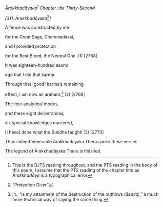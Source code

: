 *Ārakkhadāyaka*[^1] *Chapter, the Thirty-Second*

*\[311. Ārakkhadāyaka*[^2]*\]*

A fence was constructed by me

for the Great Sage, Dhammadassi,

and I provided protection

for the Best Biped, the Neutral One. (1) \[2768\]

It was eighteen-hundred aeons

ago that I did that karma.

Through that \[good\] karma’s remaining

effect, I am now an arahant.[^3] (2) \[2769\]

The four analytical modes,

and these eight deliverances,

six special knowledges mastered,

\[I have\] done what the Buddha taught! (3) \[2770\]

Thus indeed Venerable Ārakkhadāyaka Thera spoke these verses.

The legend of Ārakkhadāyaka Thera is finished.

[^1]: This is the BJTS reading throughout, and the PTS reading in the
    body of this poem; I assume that the PTS reading of the chapter
    title as *Ārakkhadāya* is a typographical error

[^2]: “Protection Giver”

[^3]: lit., “is my attainment of the destruction of the outflows
    (*āsava*),” a much more technical way of saying the same thing.
